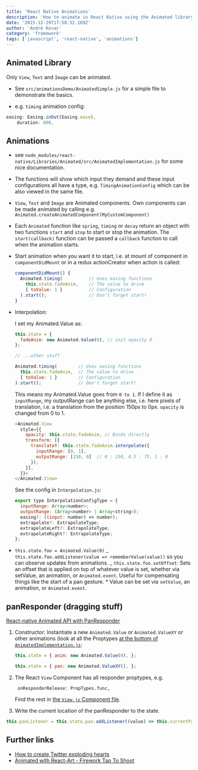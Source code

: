 ```yaml
---
title: 'React Native Animations'
description: 'How to animate in React Native using the Animated library'
date: '2015-12-29T17:58:32.169Z'
author: 'André Kovac'
category: 'framework'
tags: ['javascript', 'react-native', 'animations']
---
```


## Animated Library

Only `View`, `Text` and `Image` can be animated.

* See `src/animationsDemo/AnimatedSimple.js` for a simple file to demonstrate the basics.

* e.g. `timing` animation config:

```js
easing: Easing.inOut(Easing.ease),
    duration: 800,
```

## Animations

- see `node_modules/react-native/Libraries/Animated/src/AnimatedImplementation.js` for some nice documentation.
- The functions will show which input they demand and these input configurations all have a type, e.g. `TimingAnimationConfig` which can be also viewed in the same file.
- `View`, `Text` and `Image` are Animated components. Own components can be made animated by calling e.g. `Animated.createAnimatedComponent(MyCustomComponent)`
- Each `Animated` function like `spring`, `timing` or `decay` return an object with two functions `start` and `stop` to start or stop the animation. The `start(callback)` function can be passed a `callback` function to call when the animation starts.
- Start animation when you want it to start, i.e. at mount of component in `componentDidMount` or in a redux actionCreator when action is called:

  ```js
  componentDidMount() {
    Animated.timing(          // Uses easing functions
      this.state.fadeAnim,    // The value to drive
      { toValue: 1 }          // Configuration
    ).start();                // Don't forget start!
  }
  ```

- Interpolation:

  I set my Animated.Value as:

  ```js
  this.state = {
    fadeAnim: new Animated.Value(0), // init opacity 0
  };

  // ...other stuff

  Animated.timing(        // Uses easing functions
    this.state.fadeAnim,  // The value to drive
    { toValue: 1 }        // Configuration
  ).start();              // Don't forget start!
  ```

  This means my Animated.Value goes from `0 to 1`. If I define it as `inputRange`, my outputRange can be anything else, i.e. here pixels of translation, i.e. a translation from the position 150px to 0px. `opacity` is changed from 0 to 1.

  ```js
  <Animated.View
    style={{
      opacity: this.state.fadeAnim, // Binds directly
      transform: [{
        translateY: this.state.fadeAnim.interpolate({
          inputRange: [0, 1],
          outputRange: [150, 0]  // 0 : 150, 0.5 : 75, 1 : 0
        }),
      }],
    }}>
  </Animated.View>
  ```

  See the config in `Interpolation.js`:

  ```js
  export type InterpolationConfigType = {
    inputRange: Array<number>;
    outputRange: (Array<number> | Array<string>);
    easing?: ((input: number) => number);
    extrapolate?: ExtrapolateType;
    extrapolateLeft?: ExtrapolateType;
    extrapolateRight?: ExtrapolateType;
  };
  ```

- `this.state.foo = Animated.Value(0)`
  _ `this.state.foo.addListener(value => rememberValue(value))` so you can observe updates from animations.
  _ `this.state.foo.setOffset`: Sets an offset that is applied on top of whatever value is set, whether via setValue, an animation, or `Animated.event`. Useful for compensating things like the start of a pan gesture. \* Value can be set via `setValue`, an animation, or `Animated.event`.


## panResponder (dragging stuff)

[React-native Animated API with PanResponder](http://browniefed.com/blog/react-native-animated-api-with-panresponder/)

1. Constructor: Instantiate a new `Animated.Value` or `Animated.ValueXY` or other animations (look at all the Proptypes [at the bottom of `AnimatedImplementation.js`](https://github.com/facebook/react-native/blob/master/Libraries/Animated/src/AnimatedImplementation.js):

	```js
	this.state = { anim: new Animated.Value(0), };
	```

	```js
	this.state = { pan: new Animated.ValueXY(), };
	```

2. The React `View` Component has all responder proptypes, e.g.

		onResponderRelease: PropTypes.func,

	Find the rest in [the `View.js` Component file](https://github.com/facebook/react-native/blob/master/Libraries/Components/View/View.js).

5. Write the current location of the panResponder to the state.

```js
this.panListener = this.state.pan.addListener((value) => this.currentPanValue = value);
```

## Further links

* [How to create Twitter exploding hearts](http://browniefed.com/blog/react-native-how-to-create-twitter-exploding-hearts/)
* [Animated with React-Art - Firework Tap To Shoot](http://browniefed.com/blog/react-native-animated-with-react-art-firework-show/)
